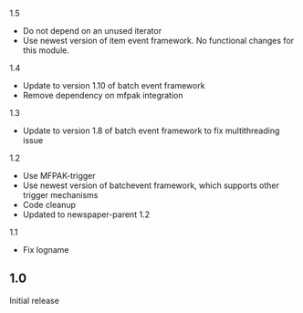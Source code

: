 1.5
* Do not depend on an unused iterator
* Use newest version of item event framework. No functional changes for this module.

1.4
* Update to version 1.10 of batch event framework
* Remove dependency on mfpak integration

1.3
* Update to version 1.8 of batch event framework to fix multithreading issue

1.2
* Use MFPAK-trigger
* Use newest version of batchevent framework, which supports other trigger mechanisms
* Code cleanup
* Updated to newspaper-parent 1.2

1.1
* Fix logname

## 1.0
Initial release
